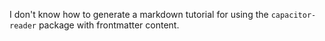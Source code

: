 I don't know how to generate a markdown tutorial for using the `capacitor-reader` package with frontmatter content.